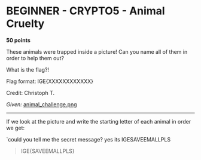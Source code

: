 # BEGINNER - CRYPTO5 - Animal Cruelty

**50 points**

These animals were trapped inside a picture! Can you name all of them in order to help them out?

What is the flag?!

Flag format: IGE{XXXXXXXXXXXX}

Credit: Christoph T.

_Given:_ [animal_challenge.png]()

___

If we look at the picture and write the starting letter of each animal in order we get:

`could you tell me the secret message?
yes its IGESAVEEMALLPLS

>IGE{SAVEEMALLPLS}

